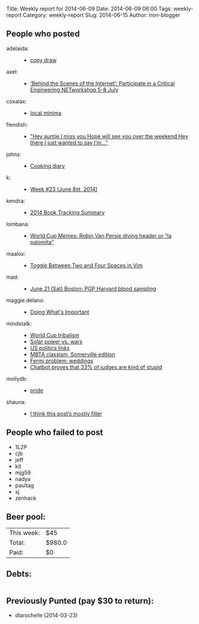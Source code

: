 Title: Weekly report for 2014-06-09
Date: 2014-06-09 06:00
Tags: weekly-report
Category: weekly-report
Slug: 2014-06-15
Author: iron-blogger


<h2>People who posted</h2>
<dl>
<dt><span class="user">adelaida:</span></dt>
<dd>
  <ul>
   <li><a href="http://saddlebaggins.wordpress.com/2014/06/16/copy-draw/">copy draw</a></li>
  </ul>
</dd>
<dt><span class="user">axel:</span></dt>
<dd>
  <ul>
   <li><a href="https://www.axelarnbak.nl/2014/06/13/behind-the-scenes-of-the-internet-participate-in-a-critical-engineering-networkshop-5-8-july/">‘Behind the Scenes of the Internet’: Participate in a Critical Engineering NETworkshop 5-8 July</a></li>
  </ul>
</dd>
<dt><span class="user">coxalax:</span></dt>
<dd>
  <ul>
   <li><a href="http://moveward.com/local-minima/">local minima</a></li>
  </ul>
</dd>
<dt><span class="user">fiendish:</span></dt>
<dd>
  <ul>
   <li><a href="http://textsfromharriotte.tumblr.com/post/88923936806">"Hey auntie I miss you Hope will see you over the weekend Hey there I just wanted to say I’m..."</a></li>
  </ul>
</dd>
<dt><span class="user">johns:</span></dt>
<dd>
  <ul>
   <li><a href="http://feedproxy.google.com/~r/wjsullivan/~3/wCsID74EeqM/298806.html">Cooking diary</a></li>
  </ul>
</dd>
<dt><span class="user">k:</span></dt>
<dd>
  <ul>
   <li><a href="http://www.googlish.com/?p=75">Week #23 (June 8st, 2014)</a></li>
  </ul>
</dd>
<dt><span class="user">kendra:</span></dt>
<dd>
  <ul>
   <li><a href="http://www.kendraalbert.com/post/88922504676">2014 Book Tracking Summary</a></li>
  </ul>
</dd>
<dt><span class="user">lombana:</span></dt>
<dd>
  <ul>
   <li><a href="http://andreslombana.net/blog/2014/06/15/world-cup-memes-robin-van-persie/">World Cup Memes: Robin Van Persie diving header or “la palomita”</a></li>
  </ul>
</dd>
<dt><span class="user">maalox:</span></dt>
<dd>
  <ul>
   <li><a href="http://alexose.blogspot.com/2014/06/toggle-between-two-and-four-spaces-in.html">Toggle Between Two and Four Spaces in Vim</a></li>
  </ul>
</dd>
<dt><span class="user">mad:</span></dt>
<dd>
  <ul>
   <li><a href="http://blog.personalgenomes.org/2014/06/13/june-21-sat-boston-pgp-harvard-blood-sampling/">June 21 (Sat) Boston: PGP Harvard blood sampling</a></li>
  </ul>
</dd>
<dt><span class="user">maggie.delano:</span></dt>
<dd>
  <ul>
   <li><a href="http://maggiedelano.tumblr.com/post/88347630744">Doing What's Important</a></li>
  </ul>
</dd>
<dt><span class="user">mindstalk:</span></dt>
<dd>
  <ul>
   <li><a href="http://mindstalk.livejournal.com/401078.html">World Cup tribalism</a></li>
   <li><a href="http://mindstalk.livejournal.com/400702.html">Solar power vs. wars</a></li>
   <li><a href="http://mindstalk.livejournal.com/400457.html">US politics links</a></li>
   <li><a href="http://mindstalk.livejournal.com/400353.html">MBTA classism, Somerville edition</a></li>
   <li><a href="http://mindstalk.livejournal.com/400035.html">Fermi problem: weddings</a></li>
   <li><a href="http://mindstalk.livejournal.com/399834.html">Chatbot proves that 33% of judges are kind of stupid</a></li>
  </ul>
</dd>
<dt><span class="user">mollydb:</span></dt>
<dd>
  <ul>
   <li><a href="https://mmillions.wordpress.com/2014/06/14/pride/">pride</a></li>
  </ul>
</dd>
<dt><span class="user">shauna:</span></dt>
<dd>
  <ul>
   <li><a href="http://www.shaunagm.net/blog/2014/06/i-think-this-posts-mostly-filler/?utm_source=rss&utm_medium=rss&utm_campaign=i-think-this-posts-mostly-filler">I think this post&#8217;s mostly filler</a></li>
  </ul>
</dd>
</dl>

<h2>People who failed to post</h2>
<ul>
<li class="user">1L2P</li>
<li class="user">cjb</li>
<li class="user">jeff</li>
<li class="user">kit</li>
<li class="user">mjg59</li>
<li class="user">nadya</li>
<li class="user">paultag</li>
<li class="user">sj</li>
<li class="user">zenhack</li>
</ul>



<h2>Beer pool:</h2>
<table>
  <tr> <td> This week: </td> <td> $45 </td> </tr>
  <tr> <td> Total: </td> <td> $980.0 </td> </tr>
  <tr> <td> Paid: </td> <td> $0 </td> </tr>
</table>

<h2>Debts:</h2>

<table class="debts">
</table>

<h2>Previously Punted (pay $30 to return):</h2>
<ul>
<li>dlarochelle (2014-03-23)</li>
</ul>
